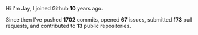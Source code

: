 Hi I'm Jay, I joined Github **10** years ago.

Since then I've pushed **1702** commits, opened **67** issues, submitted **173** pull requests, and contributed to **13** public repositories.

